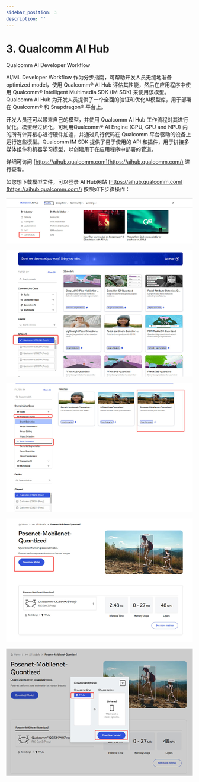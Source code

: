 ```yaml
---
sidebar_position: 3
description: ''
---
```

# 3. Qualcomm AI Hub

Qualcomm AI Developer Workflow

AI/ML Developer Workflow 作为分步指南，可帮助开发人员无缝地准备 optimized model，使用 Qualcomm® AI Hub 评估其性能，然后在应用程序中使用 Qualcomm® Intelligent Multimedia SDK (IM SDK) 来使用该模型。Qualcomm AI Hub 为开发人员提供了一个全面的验证和优化AI模型库，用于部署在 Qualcomm® 和 Snapdragon® 平台上。

开发人员还可以带来自己的模型，并使用 Qualcomm AI Hub 工作流程对其进行优化。模型经过优化，可利用Qualcomm® AI Engine (CPU, GPU and  NPU) 内的所有计算核心进行硬件加速，并通过几行代码在 Qualcomm 平台驱动的设备上运行这些模型。Qualcomm IM SDK 提供了易于使用的 API 和插件，用于拼接多媒体组件和机器学习模型，以创建用于在应用程序中部署的管道。

详细可访问 [https://aihub.qualcomm.com](https://aihub.qualcomm.com/) 进行查看。

如您想下载模型文件，可以登录 AI Hub网站 [https://aihub.qualcomm.com](https://aihub.qualcomm.com/) 按照如下步骤操作：

![](images/image-119.jpg)

![](images/image-121.jpg)

![](images/image-126.jpg)

![](images/image-118.jpg)

![](images/image-122.jpg)